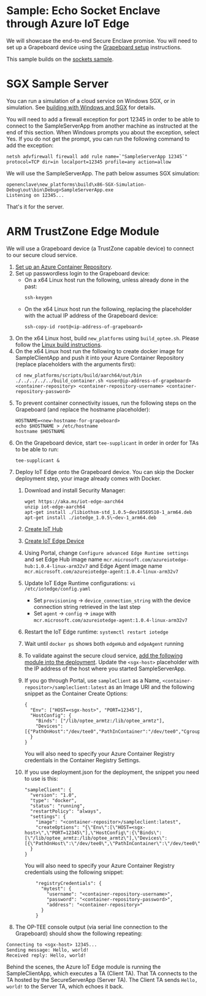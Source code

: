 Sample: Echo Socket Enclave through Azure IoT Edge
=============

We will showcase the end-to-end Secure Enclave promise. You will need to set up a Grapeboard device using the [Grapeboard setup](grapeboard.md) instructions.

This sample builds on the [sockets sample](sample_sockets.md).

# SGX Sample Server

You can run a simulation of a cloud service on Windows SGX, or in simulation. See [building with Windows and SGX](win_sgx_dev.md) for details.

You will need to add a firewall exception for port 12345 in order to be able to connect to the SampleServerApp from another machine as instructed at the end of this section. When Windows prompts you about the exception, select Yes. If you do not get the prompt, you can run the following command to add the exception:
   ```
   netsh advfirewall firewall add rule name=`"SampleServerApp 12345`" protocol=TCP dir=in localport=12345 profile=any action=allow
   ```
   We will use the SampleServerApp. The path below assumes SGX simulation:
   ```
   openenclave\new_platforms\build\x86-SGX-Simulation-Debug\out\bin\Debug>SampleServerApp.exe
   Listening on 12345...
   ```

That's it for the server. 

# ARM TrustZone Edge Module

 We will use a Grapeboard device (a TrustZone capable device) to connect to our secure cloud service.

1. [Set up an Azure Container Repository](https://docs.microsoft.com/en-us/azure/container-registry/container-registry-get-started-portal).
2. Set up passwordless login to the Grapeboard device:
   * On a x64 Linux host run the following, unless already done in the past:
      ```
      ssh-keygen
      ```
   * On the x64 Linux host run the following, replacing the placeholder with the actual IP address of the Grapeboard device:
      ```
      ssh-copy-id root@<ip-address-of-grapeboard>
      ```
3. On the x64 Linux host, build ``new_platforms`` using ``build_optee.sh``. Please follow the [Linux build instructions](linux_arm_dev.md).
4. On the x64 Linux host run the following to create docker image for SampleClientApp and push it into your Azure Container Repository (replace placeholders with the arguments first):
    ```
    cd new_platforms/scripts/build/aarch64/out/bin
    ./../../../../build_container.sh <user@ip-address-of-grapeboard> <container-repository> <container-repository-username> <container-repository-password>
    ```
5. To prevent container connectivity issues, run the following steps on the Grapeboard (and replace the hostname placeholder):
    ```
    HOSTNAME=<new-hostname-for-grapeboard>
    echo $HOSTNAME > /etc/hostname
    hostname $HOSTNAME
    ```
6. On the Grapeboard device, start ``tee-supplicant`` in order in order for TAs to be able to run:
    ```
    tee-supplicant &
    ```
7. Deploy IoT Edge onto the Grapeboard device. You can skip the Docker deployment step, your image already comes with Docker.
    1. Download and install Security Manager:
        ```
        wget https://aka.ms/iot-edge-aarch64
        unzip iot-edge-aarch64
        apt-get install ./libiothsm-std_1.0.5~dev18569510-1_arm64.deb
        apt-get install ./iotedge_1.0.5\~dev-1_arm64.deb
        ```
    2. [Create IoT Hub](https://docs.microsoft.com/en-us/azure/iot-hub/iot-hub-create-through-portal)
    3. [Create IoT Edge Device](https://docs.microsoft.com/en-us/azure/iot-edge/how-to-register-device-portal)
    4. Using Portal, change ``Configure advanced Edge Runtime settings`` and set Edge Hub image name ``mcr.microsoft.com/azureiotedge-hub:1.0.4-linux-arm32v7`` and Edge Agent image name ``mcr.microsoft.com/azureiotedge-agent:1.0.4-linux-arm32v7``
    5. Update IoT Edge Runtime configurations: ``vi /etc/iotedge/config.yaml``
        * Set ``provisioning`` -> ``device_connection_string`` with the device connection string retrieved in the last step
        * Set ``agent`` -> ``config`` -> ``image`` with ``mcr.microsoft.com/azureiotedge-agent:1.0.4-linux-arm32v7``
    6. Restart the IoT Edge runtime: ``systemctl restart iotedge`` 
    7. Wait until ``docker ps`` shows both ``edgeHub`` and ``edgeAgent`` running
    8. To validate against the secure cloud service, [add the following module into the deployment](https://docs.microsoft.com/en-us/azure/iot-edge/how-to-deploy-modules-portal). Update the ``<sgx-host>`` placeholder with the IP address of the host where you started SampleServerApp. 
    1. If you go through Portal, use ``sampleClient`` as a Name, ``<container-repositor>/sampleclient:latest`` as an Image URI and the following snippet as the Container Create Options:
        ```
        {
          "Env": ["HOST=<sgx-host>", "PORT=12345"],
          "HostConfig": {
            "Binds": ["/lib/optee_armtz:/lib/optee_armtz"],
            "Devices":[{"PathOnHost":"/dev/tee0","PathInContainer":"/dev/tee0","CgroupPermissions":"rwm"}]
          }
        }
        ```
        You will also need to specify your Azure Container Registry credentials in the Container Registry Settings.
    
    1. If you use deployment.json for the deployment, the snippet you need to use is this:
        ```
        "sampleClient": {
          "version": "1.0",
          "type": "docker",
          "status": "running",
          "restartPolicy": "always",
          "settings": {
            "image": "<container-repositor>/sampleclient:latest",
            "createOptions": "{\"Env\":[\"HOST=<sgx-host>\",\"PORT=12345\"],\"HostConfig\":{\"Binds\":[\"/lib/optee_armtz:/lib/optee_armtz\"],\"Devices\":[{\"PathOnHost\":\"/dev/tee0\",\"PathInContainer\":\"/dev/tee0\",\"CgroupPermissions\":\"rwm\"}]}}"
          }
        }
        ```
        You will also need to specify your Azure Container Registry credentials using the following snippet:
        ```
            "registryCredentials": {
              "mytest": {
                "username": "<container-repository-username>",
                "password": "<container-repository-password>",
                "address": "<container-repository>"
              }
            }

        ```
9. The OP-TEE console output (via serial line connection to the Grapeboard) should show the following repeating:

```
Connecting to <sgx-host> 12345...
Sending message: Hello, world!
Received reply: Hello, world!
```

Behind the scenes, the Azure IoT Edge module is running the SampleClientApp, which executes a TA (Client TA).
That TA connects to the TA hosted by the SecureServerApp (Server TA).
The Client TA sends ``Hello, world!`` to the Server TA, which echoes it back. 
